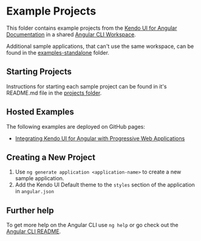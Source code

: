# Example Projects

This folder contains example projects from the [Kendo UI for Angular Documentation](http://www.telerik.com/kendo-angular-ui/components) in a shared [Angular CLI Workspace](https://angular.io/guide/file-structure).

Additional sample applications, that can't use the same workspace, can be found in the [examples-standalone](../examples-standalone) folder.

## Starting Projects

Instructions for starting each sample project can be found in it's README.md file in the [projects folder](./projects).

## Hosted Examples

The following examples are deployed on GitHub pages:

* [Integrating Kendo UI for Angular with Progressive Web Applications](https://telerik.github.io/kendo-angular/integration-pwa)

## Creating a New Project

1. Use `ng generate application <application-name>` to create a new sample application.
1. Add the Kendo UI Default theme to the `styles` section of the application in `angular.json`

## Further help

To get more help on the Angular CLI use `ng help` or go check out the [Angular CLI README](https://github.com/angular/angular-cli/blob/master/README.md).
